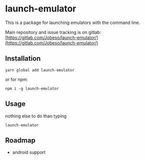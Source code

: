 # launch-emulator
This is a package for launching emulators with the command line.

Main repository and issue tracking is on gitlab: [https://gitlab.com/Jobeso/launch-emulator/](https://gitlab.com/Jobeso/launch-emulator/)

## Installation

```
yarn global add launch-emulator
```

or for npm:
```
npm i -g launch-emulator
```

## Usage
nothing else to do than typing
```
launch-emulator
```

## Roadmap
- android support
